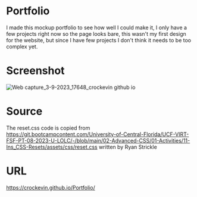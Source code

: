# Portfolio

I made this mockup portfolio to see how well I could make it, I only have a few projects right now so the page looks bare, this wasn't my first design for the website, 
but since I have few projects I don't think it needs to be too complex yet.

# Screenshot
![Web capture_3-9-2023_17648_crockevin github io](https://github.com/crockevin/Portfolio/assets/70048195/8f301f44-628b-4d7a-b2ba-573987581199)

# Source

The reset.css code is copied from https://git.bootcampcontent.com/University-of-Central-Florida/UCF-VIRT-FSF-PT-08-2023-U-LOLC/-/blob/main/02-Advanced-CSS/01-Activities/11-Ins_CSS-Resets/assets/css/reset.css
written by Ryan Strickle

# URL

https://crockevin.github.io/Portfolio/
